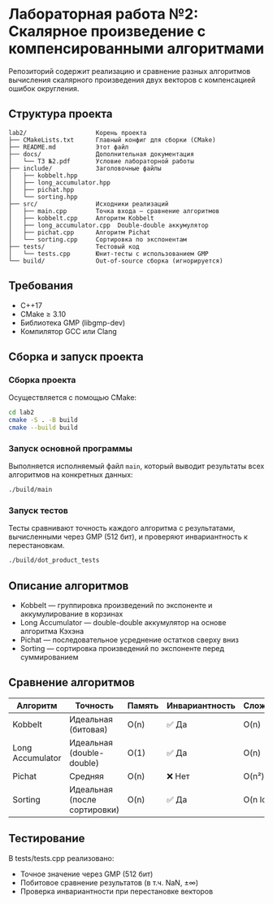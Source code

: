 # Лабораторная работа №2: Скалярное произведение с компенсированными алгоритмами

Репозиторий содержит реализацию и сравнение разных алгоритмов вычисления скалярного произведения двух векторов с компенсацией ошибок округления.

## Структура проекта

```plaintext
lab2/                   Корень проекта
├── CMakeLists.txt      Главный конфиг для сборки (CMake)
├── README.md           Этот файл
├── docs/               Дополнительная документация
│   └── ТЗ №2.pdf       Условие лабораторной работы
├── include/            Заголовочные файлы
│   ├── kobbelt.hpp
│   ├── long_accumulator.hpp
│   ├── pichat.hpp
│   └── sorting.hpp
├── src/                Исходники реализаций
│   ├── main.cpp        Точка входа — сравнение алгоритмов
│   ├── kobbelt.cpp     Алгоритм Kobbelt
│   ├── long_accumulator.cpp  Double-double аккумулятор
│   ├── pichat.cpp      Алгоритм Pichat
│   └── sorting.cpp     Сортировка по экспонентам
├── tests/              Тестовый код
│   └── tests.cpp       Юнит‑тесты с использованием GMP
└── build/              Out‑of‑source сборка (игнорируется)
```

## Требования

- C++17
- CMake ≥ 3.10
- Библиотека GMP (libgmp-dev)
- Компилятор GCC или Clang

## Сборка и запуск проекта

### Сборка проекта
Осуществляется с помощью CMake:

```bash
cd lab2
cmake -S . -B build
cmake --build build
```

### Запуск основной программы

Выполняется исполняемый файл `main`, который выводит результаты всех алгоритмов на конкретных данных:

```bash
./build/main
```

### Запуск тестов

Тесты сравнивают точность каждого алгоритма с результатами, вычисленными через GMP (512 бит), и проверяют инвариантность к перестановкам.

```bash
./build/dot_product_tests
```

## Описание алгоритмов

- Kobbelt — группировка произведений по экспоненте и аккумулирование в корзинах
- Long Accumulator — double-double аккумулятор на основе алгоритма Кэхэна
- Pichat — последовательное усреднение остатков сверху вниз
- Sorting — сортировка произведений по экспоненте перед суммированием

## Сравнение алгоритмов

| Алгоритм             | Точность                    | Память        | Инвариантность | Сложность   |
|----------------------|-----------------------------|---------------|----------------|-------------|
| Kobbelt              | Идеальная (битовая)         | O(n)          | ✅ Да          | O(n)        |
| Long Accumulator     | Идеальная (double-double)   | O(1)          | ✅ Да          | O(n)        |
| Pichat               | Средняя                     | O(n)          | ❌ Нет         | O(n²)       |
| Sorting              | Идеальная (после сортировки)| O(n)          | ✅ Да          | O(n log n)  |

## Тестирование

В tests/tests.cpp реализовано:
- Точное значение через GMP (512 бит)
- Побитовое сравнение результатов (в т.ч. NaN, ±∞)
- Проверка инвариантности при перестановке векторов

